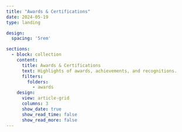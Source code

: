 ```yaml
---
title: "Awards & Certifications"
date: 2024-05-19
type: landing

design:
  spacing: '5rem'

sections:
  - block: collection
    content:
      title: Awards & Certifications
      text: Highlights of awards, achievements, and recognitions.
      filters:
        folders:
          - awards
    design:
      view: article-grid
      columns: 3
      show_date: true
      show_read_time: false
      show_read_more: false
---
```

